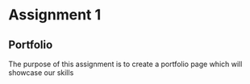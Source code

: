 <h1>Assignment 1</h1>
<h2>Portfolio</h2>
<p> The purpose of this assignment is to create a portfolio page which will showcase our skills</p>
